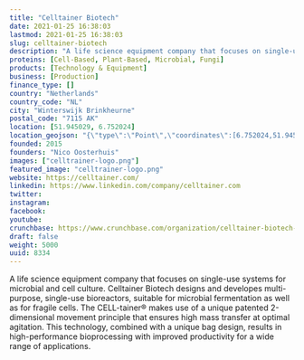 ```yaml
---
title: "Celltainer Biotech"
date: 2021-01-25 16:38:03
lastmod: 2021-01-25 16:38:03
slug: celltainer-biotech
description: "A life science equipment company that focuses on single-use systems for microbial and cell culture. Celltainer Biotech designs and developes multi-purpose, single-use bioreactors, suitable for microbial fermentation as well as for fragile cells. The CELL-tainer® makes use of a unique patented 2-dimensional movement principle that ensures high mass transfer at optimal agitation. This technology, combined with a unique bag design, results in high-performance bioprocessing with improved productivity for a wide range of applications."
proteins: [Cell-Based, Plant-Based, Microbial, Fungi]
products: [Technology & Equipment]
business: [Production]
finance_type: []
country: "Netherlands"
country_code: "NL"
city: "Winterswijk Brinkheurne"
postal_code: "7115 AK"
location: [51.945029, 6.752024]
location_geojson: "{\"type\":\"Point\",\"coordinates\":[6.752024,51.945029]}"
founded: 2015
founders: "Nico Oosterhuis"
images: ["celltrainer-logo.png"]
featured_image: "celltrainer-logo.png"
website: https://celltainer.com/
linkedin: https://www.linkedin.com/company/celltainer.com
twitter: 
instagram: 
facebook: 
youtube: 
crunchbase: https://www.crunchbase.com/organization/celltainer-biotech-bv
draft: false
weight: 5000
uuid: 8334
---
```

A life science equipment company that focuses on single-use systems for microbial and cell culture. Celltainer Biotech designs and developes multi-purpose, single-use bioreactors, suitable for microbial fermentation as well as for fragile cells. The CELL-tainer® makes use of a unique patented 2-dimensional movement principle that ensures high mass transfer at optimal agitation. This technology, combined with a unique bag design, results in high-performance bioprocessing with improved productivity for a wide range of applications.
